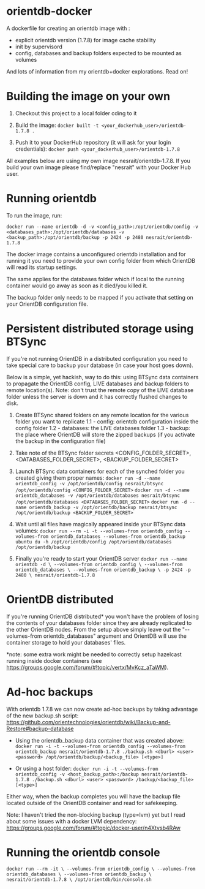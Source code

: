 orientdb-docker
===============

A dockerfile for creating an orientdb image with :

  - explicit orientdb version (1.7.8) for image cache stability
  - init by supervisord
  - config, databases and backup folders expected to be mounted as volumes

And lots of information from my orientdb+docker explorations. Read on!


Building the image on your own
==============================

1. Checkout this project to a local folder cding to it

2. Build the image:
`docker built -t <your_dockerhub_user>/orientdb-1.7.8 .`

3. Push it to your DockerHub repository (it will ask for your login credentials):
`docker push <your_dockerhub_user>/orientdb-1.7.8`

All examples below are using my own image nesrait/orientdb-1.7.8. If you build your own image please find/replace "nesrait" with your Docker Hub user.


Running orientdb
================

To run the image, run:

`docker run --name orientdb -d -v <config_path>:/opt/orientdb/config -v <databases_path>:/opt/orientdb/databases -v <backup_path>:/opt/orientdb/backup -p 2424 -p 2480 nesrait/orientdb-1.7.8`

The docker image contains a unconfigured orientdb installation and for running it you need to provide your own config folder from which OrientDB will read its startup settings.

The same applies for the databases folder which if local to the running container would go away as soon as it died/you killed it.

The backup folder only needs to be mapped if you activate that setting on your OrientDB configuration file.


Persistent distributed storage using BTSync
===========================================

If you're not running OrientDB in a distributed configuration you need to take special care to backup your database (in case your host goes down).

Below is a simple, yet hackish, way to do this: using BTSync data containers to propagate the OrientDB config, LIVE databases and backup folders to remote location(s).
Note: don't trust the remote copy of the LIVE database folder unless the server is down and it has correctly flushed changes to disk. 

1. Create BTSync shared folders on any remote location for the various folder you want to replicate
  1.1 - config: orientdb configuration inside the config folder
  1.2 - databases: the LIVE databases folder
  1.3 - backup: the place where OrientDB will store the zipped backups (if you activate the backup in the configuration file)

2. Take note of the BTSync folder secrets <CONFIG_FOLDER_SECRET>, <DATABASES_FOLDER_SECRET>, <BACKUP_FOLDER_SECRET>

3. Launch BTSync data containers for each of the synched folder you created giving them proper names:
`docker run -d --name orientdb_config -v /opt/orientdb/config nesrait/btsync /opt/orientdb/config <CONFIG_FOLDER_SECRET>`
`docker run -d --name orientdb_databases -v /opt/orientdb/databases nesrait/btsync /opt/orientdb/databases <DATABASES_FOLDER_SECRET>`
`docker run -d --name orientdb_backup -v /opt/orientdb/backup nesrait/btsync /opt/orientdb/backup <BACKUP_FOLDER_SECRET>`

3. Wait until all files have magically appeared inside your BTSync data volumes:
`docker run --rm -i -t --volumes-from orientdb_config --volumes-from orientdb_databases --volumes-from orientdb_backup ubuntu du -h /opt/orientdb/config /opt/orientdb/databases /opt/orientdb/backup`

4. Finally you're ready to start your OrientDB server
`docker run --name orientdb -d \
            --volumes-from orientdb_config \
            --volumes-from orientdb_databases \
            --volumes-from orientdb_backup \
            -p 2424 -p 2480 \
            nesrait/orientdb-1.7.8`


OrientDB distributed
====================

If you're running OrientDB distributed* you won't have the problem of losing the contents of your databases folder since they are already replicated to the other OrientDB nodes. From the setup above simply leave out the "--volumes-from orientdb_databases" argument and OrientDB will use the container storage to hold your databases' files.

*note: some extra work might be needed to correctly setup hazelcast running inside docker containers (see https://groups.google.com/forum/#!topic/vertx/MvKcz_aTaWM).


Ad-hoc backups
==============

With orientdb 1.7.8 we can now create ad-hoc backups by taking advantage of the new backup.sh script:
https://github.com/orientechnologies/orientdb/wiki/Backup-and-Restore#backup-database

  - Using the orientdb_backup data container that was created above:
    `docker run -i -t --volumes-from orientdb_config --volumes-from orientdb_backup nesrait/orientdb-1.7.8 ./backup.sh <dburl> <user> <password> /opt/orientdb/backup/<backup_file> [<type>]`

  - Or using a host folder:
    `docker run -i -t --volumes-from orientdb_config -v <host_backup_path>:/backup nesrait/orientdb-1.7.8 ./backup.sh <dburl> <user> <password> /backup/<backup_file> [<type>]`

Either way, when the backup completes you will have the backup file located outside of the OrientDB container and read for safekeeping.

Note: I haven't tried the non-blocking backup (type=lvm) yet but I read about some issues with a docker LVM dependency:
https://groups.google.com/forum/#!topic/docker-user/n4Xtvsb4RAw


Running the orientdb console
============================

`docker run --rm -it \
            --volumes-from orientdb_config \
            --volumes-from orientdb_databases \
            --volumes-from orientdb_backup \
            nesrait/orientdb-1.7.8 \
            /opt/orientdb/bin/console.sh`
